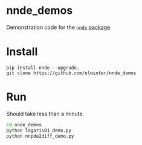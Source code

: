 # nnde_demos

Demonstration code for the [`nnde` package](https://github.com/elwinter/nnde)

# Install
```
pip install nnde --upgrade.
git clone https://github.com/elwinter/nnde_demos
```

# Run

Should take less than a minute.

```bash
cd nnde_demos
python lagaris01_demo.py
python nnpde2diff_demo.py
```
